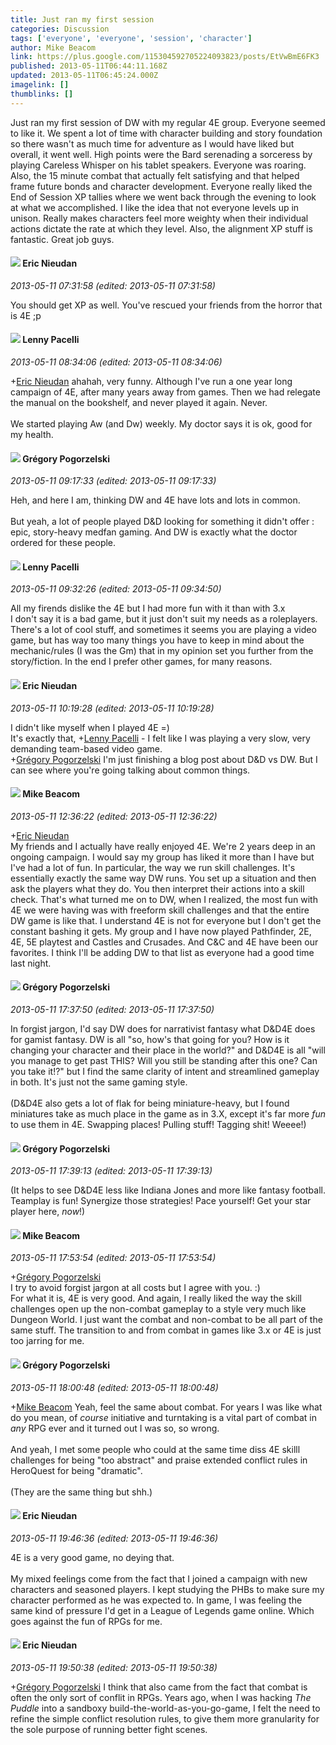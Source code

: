 ```yaml
---
title: Just ran my first session
categories: Discussion
tags: ['everyone', 'everyone', 'session', 'character']
author: Mike Beacom
link: https://plus.google.com/115304592705224093823/posts/EtVwBmE6FK3
published: 2013-05-11T06:44:11.168Z
updated: 2013-05-11T06:45:24.000Z
imagelink: []
thumblinks: []
---
```


Just ran my first session of DW with my regular 4E group. Everyone seemed to like it. We spent a lot of time with character building and story foundation so there wasn&#39;t as much time for adventure as I would have liked but overall, it went well. High points were the Bard serenading a sorceress by playing Careless Whisper on his tablet speakers. Everyone was roaring. Also, the 15 minute combat that actually felt satisfying and that helped frame future bonds and character development. Everyone really liked the End of Session XP tallies where we went back through the evening to look at what we accomplished. I like the idea that not everyone levels up in unison. Really makes characters feel more weighty when their individual actions dictate the rate at which they level. Also, the alignment XP stuff is fantastic. Great job guys.
<div id='comment z12nejwjxum2j50un22lslepuwm0v1fcn'>
  <h4><img src='{{site.baseurl}}//images/avatars/112928858730524882505_photo.jpg'> Eric Nieudan</h4>
      <p><cite>2013-05-11 07:31:58 (edited: 2013-05-11 07:31:58)</cite></p>
        <p>You should get XP as well. You&#39;ve rescued your friends from the horror that is 4E ;p</p>
</div>
        

<div id='comment z12nejwjxum2j50un22lslepuwm0v1fcn'>
  <h4><img src='{{site.baseurl}}//images/avatars/100006715637025059639_photo.jpg'> Lenny Pacelli</h4>
      <p><cite>2013-05-11 08:34:06 (edited: 2013-05-11 08:34:06)</cite></p>
        <p><span class="proflinkWrapper"><span class="proflinkPrefix">+</span><a class="proflink" href="https://plus.google.com/112928858730524882505" oid="112928858730524882505">Eric Nieudan</a></span> ahahah, very funny. Although I&#39;ve run a one year long campaign of 4E, after many years away from games. Then we had relegate the manual on the bookshelf, and never played it again. Never.<br /><br />We started playing Aw (and Dw) weekly. My doctor says it is ok, good for my health.</p>
</div>
        

<div id='comment z12nejwjxum2j50un22lslepuwm0v1fcn'>
  <h4><img src='{{site.baseurl}}//images/avatars/117893291087912039716_photo.jpg'> Grégory Pogorzelski</h4>
      <p><cite>2013-05-11 09:17:33 (edited: 2013-05-11 09:17:33)</cite></p>
        <p>Heh, and here I am, thinking DW and 4E have lots and lots in common. <br /><br />But yeah, a lot of people played D&amp;D looking for something it didn&#39;t offer : epic, story-heavy medfan gaming. And DW is exactly what the doctor ordered for these people. </p>
</div>
        

<div id='comment z12nejwjxum2j50un22lslepuwm0v1fcn'>
  <h4><img src='{{site.baseurl}}//images/avatars/100006715637025059639_photo.jpg'> Lenny Pacelli</h4>
      <p><cite>2013-05-11 09:32:26 (edited: 2013-05-11 09:34:50)</cite></p>
        <p>All my firends dislike the 4E but I had more fun with it than with 3.x<br />I don&#39;t say it is a bad game, but it just don&#39;t suit my needs as a roleplayers. There&#39;s a lot of cool stuff, and sometimes it seems you are playing a video game, but has way too many things you have to keep in mind about the mechanic/rules (I was the Gm) that in my opinion set you further from the story/fiction. In the end I prefer other games, for many reasons.</p>
</div>
        

<div id='comment z12nejwjxum2j50un22lslepuwm0v1fcn'>
  <h4><img src='{{site.baseurl}}//images/avatars/112928858730524882505_photo.jpg'> Eric Nieudan</h4>
      <p><cite>2013-05-11 10:19:28 (edited: 2013-05-11 10:19:28)</cite></p>
        <p>I didn&#39;t like myself when I played 4E =)<br />It&#39;s exactly that, <span class="proflinkWrapper"><span class="proflinkPrefix">+</span><a class="proflink" href="https://plus.google.com/100006715637025059639" oid="100006715637025059639">Lenny Pacelli</a></span> - I felt like I was playing a very slow, very demanding team-based video game.<br /><span class="proflinkWrapper"><span class="proflinkPrefix">+</span><a class="proflink" href="https://plus.google.com/117893291087912039716" oid="117893291087912039716">Grégory Pogorzelski</a></span> I&#39;m just finishing a blog post about D&amp;D vs DW. But I can see where you&#39;re going talking about common things.</p>
</div>
        

<div id='comment z12nejwjxum2j50un22lslepuwm0v1fcn'>
  <h4><img src='{{site.baseurl}}//images/avatars/115304592705224093823_photo.jpg'> Mike Beacom</h4>
      <p><cite>2013-05-11 12:36:22 (edited: 2013-05-11 12:36:22)</cite></p>
        <p><span class="proflinkWrapper"><span class="proflinkPrefix">+</span><a class="proflink" href="https://plus.google.com/112928858730524882505" oid="112928858730524882505">Eric Nieudan</a></span><br />My friends and I actually have really enjoyed 4E. We&#39;re 2 years deep in an ongoing campaign. I would say my group has liked it more than I have but I&#39;ve had a lot of fun. In particular, the way we run skill challenges. It&#39;s essentially exactly the same way DW runs. You set up a situation and then ask the players what they do. You then interpret their actions into a skill check. That&#39;s what turned me on to DW, when I realized, the most fun with 4E we were having was with freeform skill challenges and that the entire DW game is like that. I understand 4E is not for everyone but I don&#39;t get the constant bashing it gets. My group and I have now played Pathfinder, 2E, 4E, 5E playtest and Castles and Crusades. And C&amp;C and 4E have been our favorites. I think I&#39;ll be adding DW to that list as everyone had a good time last night.</p>
</div>
        

<div id='comment z12nejwjxum2j50un22lslepuwm0v1fcn'>
  <h4><img src='{{site.baseurl}}//images/avatars/117893291087912039716_photo.jpg'> Grégory Pogorzelski</h4>
      <p><cite>2013-05-11 17:37:50 (edited: 2013-05-11 17:37:50)</cite></p>
        <p>In forgist jargon, I&#39;d say DW does for narrativist fantasy what D&amp;D4E does for gamist fantasy. DW is all &quot;so, how&#39;s that going for you? How is it changing your character and their place in the world?&quot; and D&amp;D4E is all &quot;will you manage to get past THIS? Will you still be standing after this one? Can you take it!?&quot; but I find the same clarity of intent and streamlined gameplay in both. It&#39;s just not the same gaming style.<br /><br />(D&amp;D4E also gets a lot of flak for being miniature-heavy, but I found miniatures take as much place in the game as in 3.X, except it&#39;s far more <i>fun</i> to use them in 4E. Swapping places! Pulling stuff! Tagging shit! Weeee!)</p>
</div>
        

<div id='comment z12nejwjxum2j50un22lslepuwm0v1fcn'>
  <h4><img src='{{site.baseurl}}//images/avatars/117893291087912039716_photo.jpg'> Grégory Pogorzelski</h4>
      <p><cite>2013-05-11 17:39:13 (edited: 2013-05-11 17:39:13)</cite></p>
        <p>(It helps to see D&amp;D4E less like Indiana Jones and more like fantasy football. Teamplay is fun! Synergize those strategies! Pace yourself! Get your star player here, <i>now</i>!)</p>
</div>
        

<div id='comment z12nejwjxum2j50un22lslepuwm0v1fcn'>
  <h4><img src='{{site.baseurl}}//images/avatars/115304592705224093823_photo.jpg'> Mike Beacom</h4>
      <p><cite>2013-05-11 17:53:54 (edited: 2013-05-11 17:53:54)</cite></p>
        <p><span class="proflinkWrapper"><span class="proflinkPrefix">+</span><a class="proflink" href="https://plus.google.com/117893291087912039716" oid="117893291087912039716">Grégory Pogorzelski</a></span><br />I try to avoid forgist jargon at all costs but I agree with you. :)<br />For what it is, 4E is very good. And again, I really liked the way the skill challenges open up the non-combat gameplay to a style very much like Dungeon World. I just want the combat and non-combat to be all part of the same stuff. The transition to and from combat in games like 3.x or 4E is just too jarring for me.</p>
</div>
        

<div id='comment z12nejwjxum2j50un22lslepuwm0v1fcn'>
  <h4><img src='{{site.baseurl}}//images/avatars/117893291087912039716_photo.jpg'> Grégory Pogorzelski</h4>
      <p><cite>2013-05-11 18:00:48 (edited: 2013-05-11 18:00:48)</cite></p>
        <p><span class="proflinkWrapper"><span class="proflinkPrefix">+</span><a class="proflink" href="https://plus.google.com/115304592705224093823" oid="115304592705224093823">Mike Beacom</a></span> Yeah, feel the same about combat. For years I was like what do you mean, of <i>course</i> initiative and turntaking is a vital part of combat in <i>any</i> RPG ever and it turned out I was so, so wrong.<br /><br />And yeah, I met some people who could at the same time diss 4E skilll challenges for being &quot;too abstract&quot; and praise extended conflict rules in HeroQuest for being &quot;dramatic&quot;. <br /><br />(They are the same thing but shh.)</p>
</div>
        

<div id='comment z12nejwjxum2j50un22lslepuwm0v1fcn'>
  <h4><img src='{{site.baseurl}}//images/avatars/112928858730524882505_photo.jpg'> Eric Nieudan</h4>
      <p><cite>2013-05-11 19:46:36 (edited: 2013-05-11 19:46:36)</cite></p>
        <p>4E is a very good game, no deying that.<br /><br />My mixed feelings come from the fact that I joined a campaign with new characters and seasoned players. I kept studying the PHBs to make sure my character performed as he was expected to. In game, I was feeling the same kind of pressure I&#39;d get in a League of Legends game online. Which goes against the fun of RPGs for me.</p>
</div>
        

<div id='comment z12nejwjxum2j50un22lslepuwm0v1fcn'>
  <h4><img src='{{site.baseurl}}//images/avatars/112928858730524882505_photo.jpg'> Eric Nieudan</h4>
      <p><cite>2013-05-11 19:50:38 (edited: 2013-05-11 19:50:38)</cite></p>
        <p><span class="proflinkWrapper"><span class="proflinkPrefix">+</span><a class="proflink" href="https://plus.google.com/117893291087912039716" oid="117893291087912039716">Grégory Pogorzelski</a></span> I think that also came from the fact that combat is often the only sort of conflit in RPGs. Years ago, when I was hacking <i>The Puddle</i> into a sandboxy build-the-world-as-you-go-game, I felt the need to refine the simple conflict resolution rules, to give them more granularity for the sole purpose of running better fight scenes.</p>
</div>
        